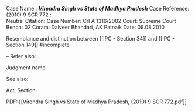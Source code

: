 Case Name : ***Virendra Singh vs State of Madhya Pradesh***
Case Reference: (2010) 9 SCR 772 :  
Neutral Citation:
Case Number: Crl A 1316/2002
Court: Supreme Court
Bench: 02
Coram: Dalveer Bhandari, AK Patnaik
Date: 09.08.2010

Resemblance and distinction between [[IPC - Section 34]] and [[IPC - Section 149]] #incomplete 

–
Refer also:

Judgment name

See also:
 
Act, Section

PDF:
[[Virendra Singh vs State of Madhya Pradesh, (2010) 9 SCR 772.pdf]]